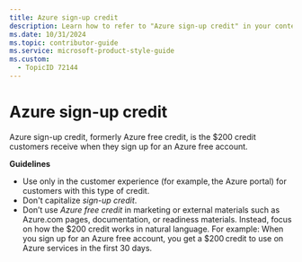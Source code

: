 ```yaml
---
title: Azure sign-up credit
description: Learn how to refer to "Azure sign-up credit" in your content.
ms.date: 10/31/2024
ms.topic: contributor-guide
ms.service: microsoft-product-style-guide
ms.custom:
  - TopicID 72144
---
```



# Azure sign-up credit

Azure sign-up credit, formerly Azure free credit, is the $200 credit customers receive when they sign up for an Azure free account.  

**Guidelines**  

- Use only in the customer experience (for example, the Azure portal) for customers with this type of credit.  
- Don't capitalize *sign-up credit*.  
- Don’t use *Azure free credit* in marketing or external materials such as Azure.com pages, documentation, or readiness materials. Instead, focus on how the $200 credit works in natural language. For example: When you sign up for an Azure free account, you get a $200 credit to use on Azure services in the first 30 days.  

